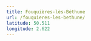 ```yaml
---
title: Fouquières-lès-Béthune
url: /fouquieres-les-bethune/
latitude: 50.511
longitude: 2.622
---
```

